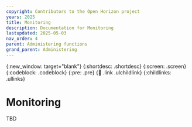 ```yaml
---
copyright: Contributors to the Open Horizon project
years: 2025
title: Monitoring
description: Documentation for Monitoring
lastupdated: 2025-05-03
nav_order: 4
parent: Administering functions
grand_parent: Administering
---
```


{:new_window: target="blank"}
{:shortdesc: .shortdesc}
{:screen: .screen}
{:codeblock: .codeblock}
{:pre: .pre}
{:child: .link .ulchildlink}
{:childlinks: .ullinks}


# Monitoring

TBD